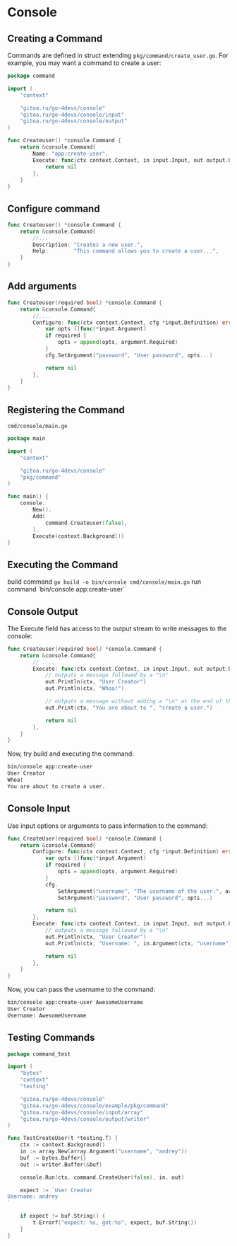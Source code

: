 # Console

## Creating a Command

Commands are defined in struct extending `pkg/command/create_user.go`. For example, you may want a command to create a user:

```go
package command

import (
	"context"

	"gitoa.ru/go-4devs/console"
	"gitoa.ru/go-4devs/console/input"
	"gitoa.ru/go-4devs/console/output"
)

func Createuser() *console.Command {
	return &console.Command{
		Name: "app:create-user",
		Execute: func(ctx context.Context, in input.Input, out output.Output) error {
			return nil
		},
	}
}
```
## Configure command

```go
func Createuser() *console.Command {
	return &console.Command{
        //...
		Description: "Creates a new user.",
		Help:        "This command allows you to create a user...",
	}
}
```


## Add arguments

```go
func Createuser(required bool) *console.Command {
	return &console.Command{
        //....
		Configure: func(ctx context.Context, cfg *input.Definition) error {
			var opts []func(*input.Argument)
			if required {
				opts = append(opts, argument.Required)
			}
			cfg.SetArgument("password", "User password", opts...)

			return nil
		},
	}
}
```

## Registering the Command

`cmd/console/main.go`

```go
package main

import (
	"context"

	"gitoa.ru/go-4devs/console"
	"pkg/command"
)

func main() {
	console.
		New().
		Add(
			command.Createuser(false),
		).
		Execute(context.Background())
}
```

## Executing the Command

build command `go build -o bin/console cmd/console/main.go`
run command `bin/console app:create-user``

## Console Output

The Execute field has access to the output stream to write messages to the console:
```go
func Createuser(required bool) *console.Command {
	return &console.Command{
        // ....
		Execute: func(ctx context.Context, in input.Input, out output.Output) error {
			// outputs a message followed by a "\n"
			out.Println(ctx, "User Creator")
			out.Println(ctx, "Whoa!")

			// outputs a message without adding a "\n" at the end of the line
			out.Print(ctx, "You are about to ", "create a user.")

			return nil
		},
	}
}
```

Now, try build and executing the command:

```bash
bin/console app:create-user
User Creator
Whoa!
You are about to create a user.
```

## Console Input

Use input options or arguments to pass information to the command:

```go
func CreateUser(required bool) *console.Command {
	return &console.Command{
		Configure: func(ctx context.Context, cfg *input.Definition) error {
			var opts []func(*input.Argument)
			if required {
				opts = append(opts, argument.Required)
			}
			cfg.
				SetArgument("username", "The username of the user.", argument.Required).
				SetArgument("password", "User password", opts...)

			return nil
		},
		Execute: func(ctx context.Context, in input.Input, out output.Output) error {
			// outputs a message followed by a "\n"
			out.Println(ctx, "User Creator")
			out.Println(ctx, "Username: ", in.Argument(ctx, "username").String())

			return nil
		},
	}
}
```

Now, you can pass the username to the command:

```bash
bin/console app:create-user AwesomeUsername
User Creator
Username: AwesomeUsername
```

## Testing Commands

```go
package command_test

import (
	"bytes"
	"context"
	"testing"

	"gitoa.ru/go-4devs/console"
	"gitoa.ru/go-4devs/console/example/pkg/command"
	"gitoa.ru/go-4devs/console/input/array"
	"gitoa.ru/go-4devs/console/output/writer"
)

func TestCreateUser(t *testing.T) {
	ctx := context.Background()
	in := array.New(array.Argument("username", "andrey"))
	buf := bytes.Buffer{}
	out := writer.Buffer(&buf)

	console.Run(ctx, command.CreateUser(false), in, out)

	expect := `User Creator
Username: andrey
`

	if expect != buf.String() {
		t.Errorf("expect: %s, got:%s", expect, buf.String())
	}
}
```
